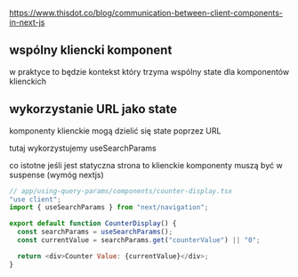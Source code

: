 https://www.thisdot.co/blog/communication-between-client-components-in-next-js

## wspólny kliencki komponent 

w praktyce to będzie kontekst który trzyma wspólny state dla komponentów klienckich 

## wykorzystanie URL jako state 

komponenty klienckie mogą dzielić się state poprzez URL

tutaj wykorzystujemy useSearchParams

co istotne jeśli jest statyczna strona to klienckie komponenty muszą być w suspense (wymóg nextjs)

```js
// app/using-query-params/components/counter-display.tsx
"use client";
import { useSearchParams } from "next/navigation";

export default function CounterDisplay() {
  const searchParams = useSearchParams();
  const currentValue = searchParams.get("counterValue") || "0";

  return <div>Counter Value: {currentValue}</div>;
}
```
